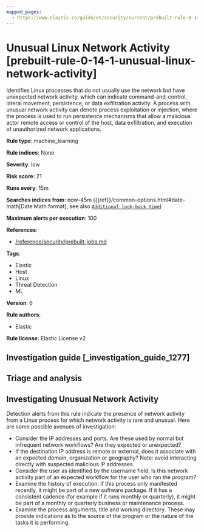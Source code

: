 ```yaml
---
mapped_pages:
  - https://www.elastic.co/guide/en/security/current/prebuilt-rule-0-14-1-unusual-linux-network-activity.html
---
```


# Unusual Linux Network Activity [prebuilt-rule-0-14-1-unusual-linux-network-activity]

Identifies Linux processes that do not usually use the network but have unexpected network activity, which can indicate command-and-control, lateral movement, persistence, or data exfiltration activity. A process with unusual network activity can denote process exploitation or injection, where the process is used to run persistence mechanisms that allow a malicious actor remote access or control of the host, data exfiltration, and execution of unauthorized network applications.

**Rule type**: machine_learning

**Rule indices**: None

**Severity**: low

**Risk score**: 21

**Runs every**: 15m

**Searches indices from**: now-45m ({{ref}}/common-options.html#date-math[Date Math format], see also [`Additional look-back time`](docs-content://solutions/security/detect-and-alert/create-detection-rule.md#rule-schedule))

**Maximum alerts per execution**: 100

**References**:

* [/reference/security/prebuilt-jobs.md](/reference/prebuilt-jobs.md)

**Tags**:

* Elastic
* Host
* Linux
* Threat Detection
* ML

**Version**: 6

**Rule authors**:

* Elastic

**Rule license**: Elastic License v2

## Investigation guide [_investigation_guide_1277]

## Triage and analysis

## Investigating Unusual Network Activity
Detection alerts from this rule indicate the presence of network activity from a Linux process for which network activity is rare and unusual.  Here are some possible avenues of investigation:
- Consider the IP addresses and ports. Are these used by normal but infrequent network workflows? Are they expected or unexpected?
- If the destination IP address is remote or external, does it associate with an expected domain, organization or geography? Note: avoid interacting directly with suspected malicious IP addresses.
- Consider the user as identified by the username field. Is this network activity part of an expected workflow for the user who ran the program?
- Examine the history of execution. If this process only manifested recently, it might be part of a new software package. If it has a consistent cadence (for example if it runs monthly or quarterly), it might be part of a monthly or quarterly business or maintenance process.
- Examine the process arguments, title and working directory. These may provide indications as to the source of the program or the nature of the tasks it is performing.

